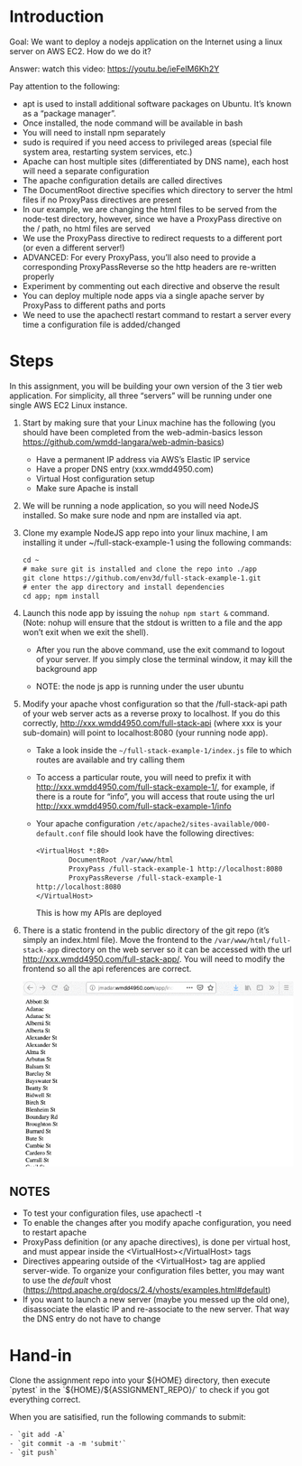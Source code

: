 # Introduction

Goal: We want to deploy a nodejs application on the Internet using a linux server on AWS EC2.  How do we do it?

Answer: watch this video: https://youtu.be/ieFelM6Kh2Y 

Pay attention to the following:

  - apt is used to install additional software packages on Ubuntu.
    It’s known as a “package manager”.
  - Once installed, the node command will be available in bash
  - You will need to install npm separately
  - sudo is required if you need access to privileged areas
    (special file system area, restarting system services, etc.) 
  - Apache can host multiple sites (differentiated by DNS name),
    each host will need a separate configuration
  - The apache configuration details are called directives 
  - The DocumentRoot directive specifies which directory to server the html
    files if no ProxyPass directives are present
  - In our example, we are changing  the html files to be served from the
    node-test directory, however, since we have a ProxyPass directive on the /
    path, no html files are served
  - We use the ProxyPass directive to redirect requests to a different port
    (or even a different server!)
  - ADVANCED: For every ProxyPass, you’ll also need to provide a corresponding
    ProxyPassReverse so the http headers are re-written properly
  - Experiment by commenting out each directive and observe the result
  - You can deploy multiple node apps via a single apache server by ProxyPass
    to different paths and ports
  - We need to use the apachectl restart command to restart a server every time
    a configuration file is added/changed

# Steps

In this assignment, you will be building your own version of the 3
tier web application.  For simplicity, all three “servers” will be running under
one single AWS EC2 Linux instance.

  1. Start by making sure that your Linux machine has the following
     (you should have been completed from the web-admin-basics lesson
     https://github.com/wmdd-langara/web-admin-basics)
     
       - Have a permanent IP address via AWS’s Elastic IP service 
       - Have a proper DNS entry (xxx.wmdd4950.com)
       - Virtual Host configuration setup
       - Make sure Apache is install 

  1. We will be running a node application, so you will need NodeJS installed.
     So make sure node and npm are installed via apt.

  1. Clone my example NodeJS app repo into your linux machine, I am installing it
     under ~/full-stack-example-1 using the following commands:

     ```
     cd ~
     # make sure git is installed and clone the repo into ./app
     git clone https://github.com/env3d/full-stack-example-1.git
     # enter the app directory and install dependencies
     cd app; npm install

     ```
  1. Launch this node app by issuing the `nohup npm start &` command.
     (Note: nohup will ensure that the stdout is written to a file and
     the app won’t exit when we exit the shell).

       - After you run the above command, use the exit command to logout
         of your server.  If you simply close the terminal window, it may
	 kill the background app
	 
       - NOTE: the node js app is running under the user ubuntu

  1. Modify your apache vhost configuration so that the /full-stack-api path of your
     web server acts as a reverse proxy to localhost.  If you do this correctly,
     http://xxx.wmdd4950.com/full-stack-api  (where xxx is your sub-domain) will point
     to localhost:8080 (your running node app).

       - Take a look inside the `~/full-stack-example-1/index.js` file to which routes
         are available and try calling them
  
       - To access a particular route, you will need to prefix it with
         http://xxx.wmdd4950.com/full-stack-example-1/, for example, if there is a route
	 for “info”, you will access that route using the url
	 http://xxx.wmdd4950.com/full-stack-example-1/info
	 
       - Your apache configuration `/etc/apache2/sites-available/000-default.conf` file
         should look have the following directives:

         ```
         <VirtualHost *:80>
                 DocumentRoot /var/www/html
                 ProxyPass /full-stack-example-1 http://localhost:8080
                 ProxyPassReverse /full-stack-example-1 http://localhost:8080
         </VirtualHost>
         ```
	 
         This is how my APIs are deployed

  1. There is a static frontend in the public directory of the git repo
     (it’s simply an index.html file).  Move the frontend to the
     `/var/www/html/full-stack-app` 
     directory on the web server so it can be accessed with the url
     http://xxx.wmdd4950.com/full-stack-app/.
     You will need to modify the frontend so all the api references are correct.

     ![Front End](images/image1.gif)


## NOTES

  - To test your configuration files, use apachectl -t
  - To enable the changes after you modify apache configuration, you need to
    restart apache
  - ProxyPass definition (or any apache directives), is done per virtual host, and
    must appear inside the &lt;VirtualHost&gt;&lt;/VirtualHost&gt; tags
  - Directives appearing outside of the &lt;VirtualHost&gt; tag are applied server-wide.
    To organize your configuration files better, you may want to use the _default_ vhost
    (https://httpd.apache.org/docs/2.4/vhosts/examples.html#default) 
  - If you want to launch a new server (maybe you messed up the old one), disassociate
    the elastic IP and re-associate to the new server.  That way the DNS entry do not
    have to change

# Hand-in

Clone the assignment repo into your ${HOME} directory, then execute `pytest` in the
`${HOME}/${ASSIGNMENT_REPO}/` to check if you got everything correct.

When you are satisified, run the following commands to submit:

    - `git add -A`
    - `git commit -a -m 'submit'`
    - `git push`
